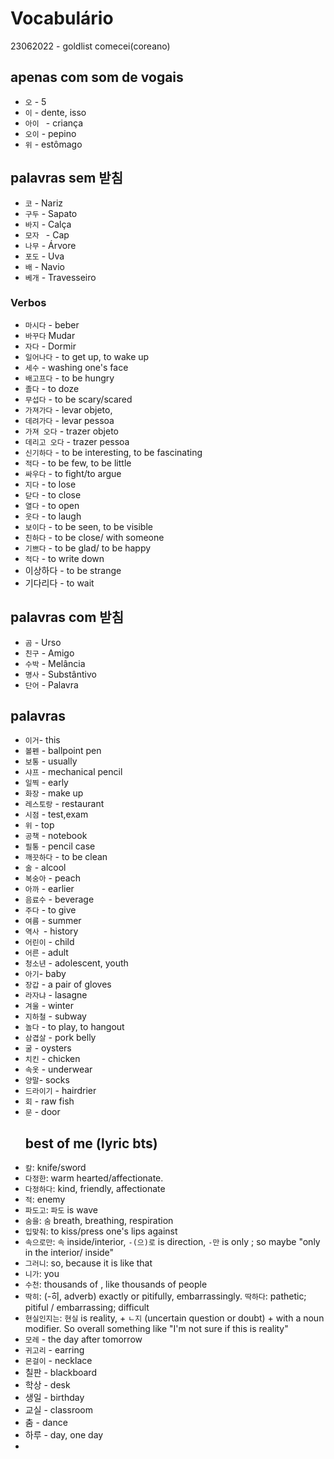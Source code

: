 # Vocabulário

23062022 - goldlist comecei(coreano)

## apenas com som de vogais
- `오`  - 5  
- `이`  - dente, isso
- `아이 ` - criança
- `오이`  - pepino
- `위` - estômago
  
## palavras sem 받침
- `코`  - Nariz
- `구두`  - Sapato
- `바지`  - Calça
- `모자 `  - Cap
- `나무`  - Árvore
- `포도`  - Uva
- `배`  - Navio
- `베개`  - Travesseiro
  
### Verbos
- `마시다`  - beber
- `바꾸다`  Mudar
- `자다`  - Dormir
- `일어나다` - to get up, to wake up
- `세수` - washing one's face
- `배고프다` - to be hungry
- `졸다` - to doze
- `무섭다` - to be scary/scared
- `가져가다` - levar objeto, 
- `데려가다` - levar pessoa
- `가져 오다` - trazer objeto
- `데리고 오다` - trazer pessoa
- `신기하다` - to be interesting, to be fascinating
- `적다` - to be few, to be little
- `싸우다` - to fight/to argue
- `지다` - to lose
- `닫다` - to close
- `열다` - to open
- `웃다` - to laugh
- `보이다` - to be seen, to be visible
- `친하다` - to be close/ with someone
- `기쁘다` - to be glad/ to be happy
- `적다` - to write down
- 이상하다 - to be strange
- 기다리다 - to wait


## palavras com 받침
- `곰` - Urso
- `친구` - Amigo
- `수박` - Melância
- `명사` - Substântivo
- `단어` - Palavra


## palavras
- `이거`- this
- `볼펜` - ballpoint pen
- `보통` - usually
- `샤프` - mechanical pencil
- `일찍` - early
- `화장` - make up
- `레스토랑` - restaurant
- `시점` - test,exam
- `위` - top
- `공책` - notebook
- `필통` - pencil case
- `깨끗하다` - to be clean
- `술` - alcool
- `복숭아` - peach
- `아까` - earlier
- `음료수` -  beverage
- `주다` - to give
- `여름` - summer
- `역사 `- history
- `어린이` - child
- `어른` - adult
- `청소년` - adolescent, youth
- `아기`- baby
- `장갑` - a pair of gloves
- `라자냐` - lasagne
- `겨울` - winter
- `지하철` - subway
- `놀다` - to play, to hangout
- `삼겹살` - pork belly
- `굴` - oysters
- `치킨` - chicken
- `속옷` - underwear
- `양말`- socks
- `드라이기` - hairdrier
- `회` - raw fish
- `문` - door
  ## best of me (lyric bts)
- `칼`: knife/sword
- `다정한`: warm hearted/affectionate. 
- `다정하다`: kind, friendly, affectionate
- `적`: enemy
- `파도고`: `파도` is wave
- `숨을`: `숨` breath, breathing, respiration
- `입맞춰`: to kiss/press one's lips against
- `속으로만`: `속` inside/interior, `-(으)로` is direction, `-만` is only ; so maybe "only in the interior/ inside"
- `그러니`: so, because it is like that
- `니가`: you
- `수천`: thousands of , like thousands of people
- `딱히`: (-히, adverb) exactly or pitifully, embarrassingly. `딱하다`: pathetic; pitiful / embarrassing; difficult
- `현실인지는`: `현실` is reality, + `ㄴ지` (uncertain question or doubt) + with a noun modifier. So overall something like "I'm not sure if this is reality"
- `모레` - the day after tomorrow
- `귀고리` - earring
- `몬걸이` - necklace
- 칠판 - blackboard
- 학상 - desk
- 생일 - birthday
- 교실 - classroom
- 춤 - dance
- 하루 - day, one day
- 